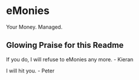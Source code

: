 eMonies
=======

Your Money. Managed.

Glowing Praise for this Readme
------------------------------

If you do, I will refuse to eMonies any more. - Kieran

I will hit you. - Peter
